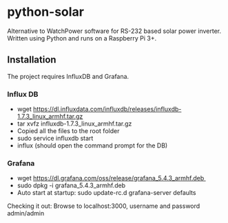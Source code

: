 # python-solar

Alternative to WatchPower software for RS-232 based solar power inverter. Written using Python and runs on a Raspberry Pi 3+.

## Installation

The project requires InfluxDB and Grafana.

### Influx DB

* wget https://dl.influxdata.com/influxdb/releases/influxdb-1.7.3_linux_armhf.tar.gz
* tar xvfz influxdb-1.7.3_linux_armhf.tar.gz
* Copied all the files to the root folder
* sudo service influxdb start
* influx (should open the command prompt for the DB)

### Grafana

* wget https://dl.grafana.com/oss/release/grafana_5.4.3_armhf.deb 
* sudo dpkg -i grafana_5.4.3_armhf.deb 
* Auto start at startup: sudo update-rc.d grafana-server defaults

Checking it out:
Browse to localhost:3000, username and password admin/admin